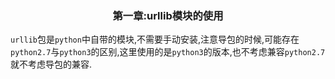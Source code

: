 ### <center>第一章:urllib模块的使用</center>

`urllib`包是`python`中自带的模块,不需要手动安装,注意导包的时候,可能存在`python2.7`与`python3`的区别,这里使用的是`python3`的版本,也不考虑兼容`python2.7`就不考虑导包的兼容.[](http://httpbin.org/get)

